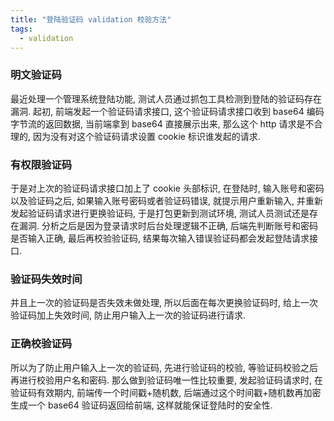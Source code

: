```yaml
---
title: "登陆验证码 validation 校验方法"
tags:
  - validation
---
```


### 明文验证码

最近处理一个管理系统登陆功能, 测试人员通过抓包工具检测到登陆的验证码存在漏洞. 起初, 前端发起一个验证码请求接口, 这个验证码请求接口收到 base64 编码字节流的返回数据, 当前端拿到 base64 直接展示出来, 那么这个 http 请求是不合理的, 因为没有对这个验证码请求设置 cookie 标识谁发起的请求.

### 有权限验证码

于是对上次的验证码请求接口加上了 cookie 头部标识, 在登陆时, 输入账号和密码以及验证码之后, 如果输入账号密码或者验证码错误, 就提示用户重新输入, 并重新发起验证码请求进行更换验证码, 于是打包更新到测试环境, 测试人员测试还是存在漏洞. 分析之后是因为登录请求时后台处理逻辑不正确, 后端先判断账号和密码是否输入正确, 最后再校验验证码, 结果每次输入错误验证码都会发起登陆请求接口.

### 验证码失效时间

并且上一次的验证码是否失效未做处理, 所以后面在每次更换验证码时, 给上一次验证码加上失效时间, 防止用户输入上一次的验证码进行请求.

### 正确校验证码

所以为了防止用户输入上一次的验证码, 先进行验证码的校验, 等验证码校验之后再进行校验用户名和密码. 那么做到验证码唯一性比较重要, 发起验证码请求时, 在验证码有效期内, 前端传一个时间戳+随机数, 后端通过这个时间戳+随机数再加密生成一个 base64 验证码返回给前端, 这样就能保证登陆时的安全性.

